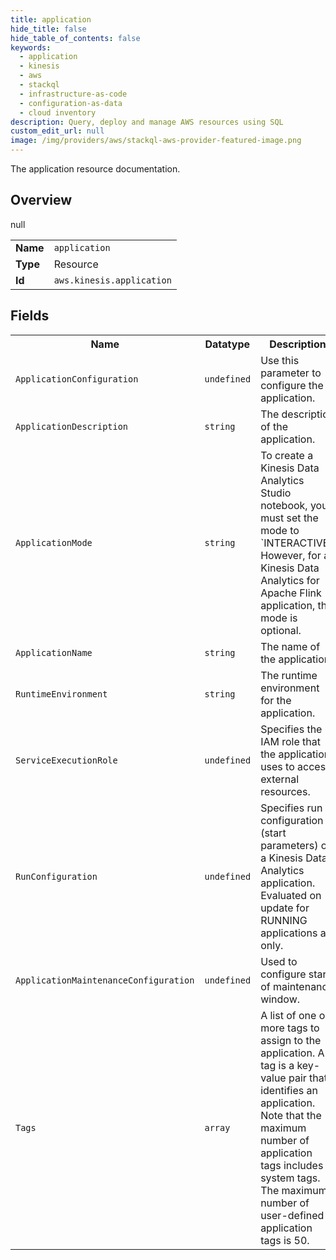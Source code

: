 ```yaml
---
title: application
hide_title: false
hide_table_of_contents: false
keywords:
  - application
  - kinesis
  - aws
  - stackql
  - infrastructure-as-code
  - configuration-as-data
  - cloud inventory
description: Query, deploy and manage AWS resources using SQL
custom_edit_url: null
image: /img/providers/aws/stackql-aws-provider-featured-image.png
---
```

The application resource documentation.

## Overview
<table><tbody>
<tr><td><b>Name</b></td><td><code>application</code></td></tr>
<tr><td><b>Type</b></td><td>Resource</td></tr>
null
<tr><td><b>Id</b></td><td><code>aws.kinesis.application</code></td></tr>
</tbody></table>

## Fields
<table><tbody>
<tr><th>Name</th><th>Datatype</th><th>Description</th></tr>
<tr><td><code>ApplicationConfiguration</code></td><td><code>undefined</code></td><td>Use this parameter to configure the application.</td></tr><tr><td><code>ApplicationDescription</code></td><td><code>string</code></td><td>The description of the application.</td></tr><tr><td><code>ApplicationMode</code></td><td><code>string</code></td><td>To create a Kinesis Data Analytics Studio notebook, you must set the mode to `INTERACTIVE`. However, for a Kinesis Data Analytics for Apache Flink application, the mode is optional.</td></tr><tr><td><code>ApplicationName</code></td><td><code>string</code></td><td>The name of the application.</td></tr><tr><td><code>RuntimeEnvironment</code></td><td><code>string</code></td><td>The runtime environment for the application.</td></tr><tr><td><code>ServiceExecutionRole</code></td><td><code>undefined</code></td><td>Specifies the IAM role that the application uses to access external resources.</td></tr><tr><td><code>RunConfiguration</code></td><td><code>undefined</code></td><td>Specifies run configuration (start parameters) of a Kinesis Data Analytics application. Evaluated on update for RUNNING applications an only.</td></tr><tr><td><code>ApplicationMaintenanceConfiguration</code></td><td><code>undefined</code></td><td>Used to configure start of maintenance window.</td></tr><tr><td><code>Tags</code></td><td><code>array</code></td><td>A list of one or more tags to assign to the application. A tag is a key-value pair that identifies an application. Note that the maximum number of application tags includes system tags. The maximum number of user-defined application tags is 50.</td></tr>
</tbody></table>